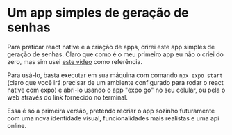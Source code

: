 # Um app simples de geração de senhas
Para praticar react native e a criação de apps, crirei este app simples de geração de senhas. Claro que como é o meu primeiro app eu não o criei do zero, mas sim usei [este vídeo](https://www.youtube.com/watch?v=VDgihqrZUQg&t=111s) como referência.

Para usá-lo, basta executar em sua máquina com comando `npx expo start` (claro que você irá precisar de um ambiente configurado para rodar o react native com expo) e abri-lo usando o app "expo go" no seu celular, ou pela o web através do link fornecido no terminal.

Essa é só a primeira versão, pretendo recriar o app sozinho futuramente com uma nova identidade visual, funcionalidades mais realistas e uma api online.